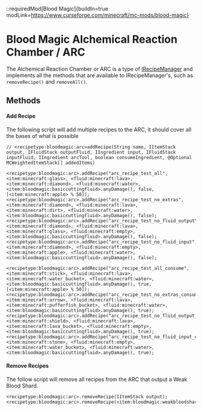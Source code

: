 ::requiredMod[Blood Magic]{buildIn=true modLink=https://www.curseforge.com/minecraft/mc-mods/blood-magic}

# Blood Magic Alchemical Reaction Chamber / ARC

The Alchemical Reaction Chamber or ARC is a type of [IRecipeManager](/vanilla/api/managers/IRecipeManager) and implements all the methods that are available to IRecipeManager's, such as `removeRecipe()` and `removeAll()`.

## Methods

#### Add Recipe

The following script will add multiple recipes to the ARC, it should cover all the bases of what is possible

```zenscript
// <recipetype:bloodmagic:arc>addRecipe(String name, IItemStack output, IFluidStack outputFluid, IIngredient input, IFluidStack inputFluid, IIngredient arcTool, boolean consumeIngredient, @Optional MCWeightedItemStack[] addedItems)

<recipetype:bloodmagic:arc>.addRecipe("arc_recipe_test_all", <item:minecraft:glass>, <fluid:minecraft:lava>, <item:minecraft:diamond>, <fluid:minecraft:water>, <item:bloodmagic:basiccuttingfluid>.anyDamage(), false, [<item:minecraft:apple> % 50]);
<recipetype:bloodmagic:arc>.addRecipe("arc_recipe_test_no_extras", <item:minecraft:diamond>, <fluid:minecraft:lava>, <item:minecraft:dirt>, <fluid:minecraft:water>, <item:bloodmagic:basiccuttingfluid>.anyDamage(), false);
<recipetype:bloodmagic:arc>.addRecipe("arc_recipe_test_no_fluid_output", <item:minecraft:diamond>, <fluid:minecraft:lava>, <item:minecraft:glass>, <fluid:minecraft:empty>, <item:bloodmagic:basiccuttingfluid>.anyDamage(), false);
<recipetype:bloodmagic:arc>.addRecipe("arc_recipe_test_no_fluid_input", <item:minecraft:diamond>, <fluid:minecraft:empty>, <item:minecraft:apple>, <fluid:minecraft:water>, <item:bloodmagic:basiccuttingfluid>.anyDamage(), false);

<recipetype:bloodmagic:arc>.addRecipe("arc_recipe_test_all_consume", <item:minecraft:stick>, <fluid:minecraft:lava>, <item:minecraft:water_bucket>, <fluid:minecraft:water>, <item:bloodmagic:basiccuttingfluid>.anyDamage(), true, [<item:minecraft:apple> % 50]);
<recipetype:bloodmagic:arc>.addRecipe("arc_recipe_test_no_extras_consume", <item:minecraft:arrow>, <fluid:minecraft:lava>,<item:minecraft:pufferfish_bucket>, <fluid:minecraft:water>, <item:bloodmagic:basiccuttingfluid>.anyDamage(), true);
<recipetype:bloodmagic:arc>.addRecipe("arc_recipe_test_no_fluid_output_consume", <item:minecraft:shield>, <fluid:minecraft:lava>, <item:minecraft:lava_bucket>, <fluid:minecraft:empty>, <item:bloodmagic:basiccuttingfluid>.anyDamage(), true);
<recipetype:bloodmagic:arc>.addRecipe("arc_recipe_test_no_fluid_input_consume", <item:minecraft:stone>, <fluid:minecraft:empty>, <item:minecraft:water_bucket>, <fluid:minecraft:water>, <item:bloodmagic:basiccuttingfluid>.anyDamage(), true);
```

#### Remove Recipes

The follow script will remove all recipes from the ARC that output a Weak Blood Shard.

```zenscript
<recipetype:bloodmagic:arc>.removeRecipe(IItemStack output);
<recipetype:bloodmagic:arc>.removeRecipe(<item:bloodmagic:weakbloodshard>);
```